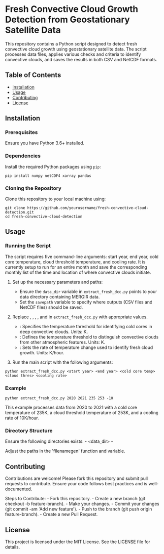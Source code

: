 # Fresh Convective Cloud Growth Detection from Geostationary Satellite Data

This repository contains a Python script designed to detect fresh convective cloud growth using geostationary satellite data. The script processes data files, applies various checks and criteria to identify convective clouds, and saves the results in both CSV and NetCDF formats.

## Table of Contents

- [Installation](#installation)
- [Usage](#usage)
- [Contributing](#contributing)
- [License](#license)

## Installation

### Prerequisites

Ensure you have Python 3.6+ installed.

### Dependencies

Install the required Python packages using `pip`:

```
pip install numpy netCDF4 xarray pandas
```

### Cloning the Repository

Clone this repository to your local machine using:

```
git clone https://github.com/yourusername/fresh-convective-cloud-detection.git
cd fresh-convective-cloud-detection
```

## Usage

### Running the Script

The script requires five command-line arguments: start year, end year, cold core temperature, cloud threshold temperature, and cooling rate. It is currently setup to run for an entire month and save the corresponding monthly list of the time and location of where convective clouds initiate.

1. Set up the necessary parameters and paths:
    - Ensure the `data_dir` variable in `extract_fresh_dcc.py` points to your data directory containing MERGIR data.
    - Set the `savepath` variable to specify where outputs (CSV files and NetCDF files) should be saved.

2. Replace <start year>, <end year>, <cold core temp>, <cloud thres>, and <cooling rate> in `extract_fresh_dcc.py` with appropriate values.
    - <cold core temp>: Specifies the temperature threshold for identifying cold cores in deep convective clouds. Units: K.
    - <cloud thres>: Defines the temperature threshold to distinguish convective clouds from other atmospheric features. Units: K.
    - <cooling rate>: Sets the rate of temperature change used to identify fresh cloud growth. Units: K/hour.

3. Run the main script with the following arguments:

```
python extract_fresh_dcc.py <start year> <end year> <cold core temp> <cloud thres> <cooling rate>
```

### Example

```
python extract_fresh_dcc.py 2020 2021 235 253 -10
```

This example processes data from 2020 to 2021 with a cold core temperature of 235K, a cloud threshold temperature of 253K, and a cooling rate of 10K/hour.

### Directory Structure

Ensure the following directories exists:
    - <data_dir>
    - <savepath>

Adjust the paths in the 'filenamegen' function and <savepath> variable.

## Contributing

Contributions are welcome! Please fork this repository and submit pull requests to contribute. Ensure your code follows best practices and is well-documented.

Steps to Contribute:
    - Fork this repository.
    - Create a new branch (git checkout -b feature-branch).
    - Make your changes.
    - Commit your changes (git commit -am 'Add new feature').
    - Push to the branch (git push origin feature-branch).
    - Create a new Pull Request.

## License

This project is licensed under the MIT License. See the LICENSE file for details.
